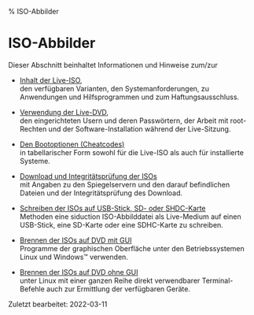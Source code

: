 % ISO-Abbilder

# ISO-Abbilder

Dieser Abschnitt beinhaltet Informationen und Hinweise zum/zur

+ [Inhalt der Live-ISO](0201-cd-content_de.md#inhalt-der-live-iso),  
  den verfügbaren Varianten, den Systemanforderungen, zu Anwendungen und Hilfsprogrammen und zum Haftungsausschluss.

+ [Verwendung der Live-DVD](0202-live-mode_de.md#live-dvd-verwenden),  
  den eingerichteten Usern und deren Passwörtern, der Arbeit mit root-Rechten und der Software-Installation während der Live-Sitzung.

+ [Den Bootoptionen (Cheatcodes)](0204-cheatcodes_de.md#bootoptionen-cheatcodes)  
  in tabellarischer Form sowohl für die Live-ISO als auch für installierte Systeme.

+ [Download und Integritätsprüfung der ISOs](0206-iso-dl_de.md#iso-download)  
  mit Angaben zu den Spiegelservern und den darauf befindlichen Dateien und der Integritätsprüfung des Download.

+ [Schreiben der ISOs auf USB-Stick, SD- oder SHDC-Karte](0207-iso-to-usb-sd_de.md#iso-auf-usb-stick---speicherkarte)  
  Methoden eine siduction ISO-Abbilddatei als Live-Medium auf einen USB-Stick, eine SD-Karte oder eine SDHC-Karte zu schreiben.

+ [Brennen der ISOs auf DVD mit GUI](0208-iso-to-dvd_de.md#iso-brennen)  
  Programme der graphischen Oberfläche unter den Betriebssystemen Linux und Windows&#8482; verwenden.

+ [Brennen der ISOs auf DVD ohne GUI](0209-no-gui-burn_de.md#life-dvd-ohne-gui-brennen)  
  unter Linux mit einer ganzen Reihe direkt verwendbarer Terminal-Befehle auch zur Ermittlung der verfügbaren Geräte.

<div id="rev">Zuletzt bearbeitet: 2022-03-11</div>
